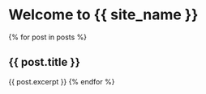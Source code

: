 # Welcome to {{ site_name }}
{% for post in posts %}
  ## {{ post.title }}
  {{ post.excerpt }}
{% endfor %}
